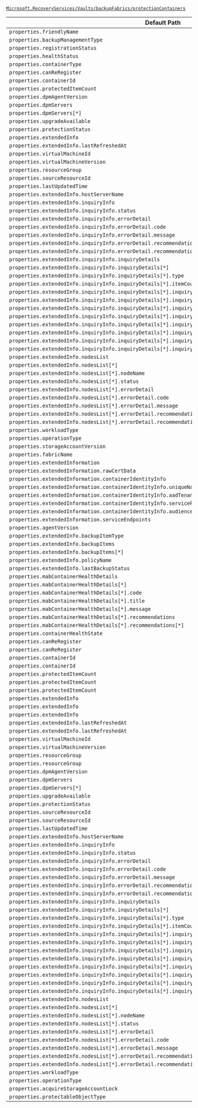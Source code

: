 [`Microsoft.RecoveryServices/Vaults/backupFabrics/protectionContainers`](https://docs.microsoft.com/en-us/azure/templates/microsoft.recoveryservices/vaults/backupfabrics/protectioncontainers)

| Default Path | Alias |
|---|---|
| `properties.friendlyName` | `Microsoft.RecoveryServices/Vaults/backupFabrics/protectionContainers/friendlyName` |
| `properties.backupManagementType` | `Microsoft.RecoveryServices/Vaults/backupFabrics/protectionContainers/backupManagementType` |
| `properties.registrationStatus` | `Microsoft.RecoveryServices/Vaults/backupFabrics/protectionContainers/registrationStatus` |
| `properties.healthStatus` | `Microsoft.RecoveryServices/Vaults/backupFabrics/protectionContainers/healthStatus` |
| `properties.containerType` | `Microsoft.RecoveryServices/Vaults/backupFabrics/protectionContainers/containerType` |
| `properties.canReRegister` | `Microsoft.RecoveryServices/vaults/backupFabrics/protectionContainers/canReRegister` |
| `properties.containerId` | `Microsoft.RecoveryServices/vaults/backupFabrics/protectionContainers/containerId` |
| `properties.protectedItemCount` | `Microsoft.RecoveryServices/vaults/backupFabrics/protectionContainers/protectedItemCount` |
| `properties.dpmAgentVersion` | `Microsoft.RecoveryServices/vaults/backupFabrics/protectionContainers/dpmAgentVersion` |
| `properties.dpmServers` | `Microsoft.RecoveryServices/vaults/backupFabrics/protectionContainers/dpmServers` |
| `properties.dpmServers[*]` | `Microsoft.RecoveryServices/vaults/backupFabrics/protectionContainers/dpmServers[*]` |
| `properties.upgradeAvailable` | `Microsoft.RecoveryServices/vaults/backupFabrics/protectionContainers/upgradeAvailable` |
| `properties.protectionStatus` | `Microsoft.RecoveryServices/vaults/backupFabrics/protectionContainers/protectionStatus` |
| `properties.extendedInfo` | `Microsoft.RecoveryServices/vaults/backupFabrics/protectionContainers/extendedInfo` |
| `properties.extendedInfo.lastRefreshedAt` | `Microsoft.RecoveryServices/vaults/backupFabrics/protectionContainers/extendedInfo.lastRefreshedAt` |
| `properties.virtualMachineId` | `Microsoft.RecoveryServices/vaults/backupFabrics/protectionContainers/virtualMachineId` |
| `properties.virtualMachineVersion` | `Microsoft.RecoveryServices/vaults/backupFabrics/protectionContainers/virtualMachineVersion` |
| `properties.resourceGroup` | `Microsoft.RecoveryServices/vaults/backupFabrics/protectionContainers/resourceGroup` |
| `properties.sourceResourceId` | `Microsoft.RecoveryServices/vaults/backupFabrics/protectionContainers/sourceResourceId` |
| `properties.lastUpdatedTime` | `Microsoft.RecoveryServices/vaults/backupFabrics/protectionContainers/lastUpdatedTime` |
| `properties.extendedInfo.hostServerName` | `Microsoft.RecoveryServices/vaults/backupFabrics/protectionContainers/extendedInfo.hostServerName` |
| `properties.extendedInfo.inquiryInfo` | `Microsoft.RecoveryServices/vaults/backupFabrics/protectionContainers/extendedInfo.inquiryInfo` |
| `properties.extendedInfo.inquiryInfo.status` | `Microsoft.RecoveryServices/vaults/backupFabrics/protectionContainers/extendedInfo.inquiryInfo.status` |
| `properties.extendedInfo.inquiryInfo.errorDetail` | `Microsoft.RecoveryServices/vaults/backupFabrics/protectionContainers/extendedInfo.inquiryInfo.errorDetail` |
| `properties.extendedInfo.inquiryInfo.errorDetail.code` | `Microsoft.RecoveryServices/vaults/backupFabrics/protectionContainers/extendedInfo.inquiryInfo.errorDetail.code` |
| `properties.extendedInfo.inquiryInfo.errorDetail.message` | `Microsoft.RecoveryServices/vaults/backupFabrics/protectionContainers/extendedInfo.inquiryInfo.errorDetail.message` |
| `properties.extendedInfo.inquiryInfo.errorDetail.recommendations` | `Microsoft.RecoveryServices/vaults/backupFabrics/protectionContainers/extendedInfo.inquiryInfo.errorDetail.recommendations` |
| `properties.extendedInfo.inquiryInfo.errorDetail.recommendations[*]` | `Microsoft.RecoveryServices/vaults/backupFabrics/protectionContainers/extendedInfo.inquiryInfo.errorDetail.recommendations[*]` |
| `properties.extendedInfo.inquiryInfo.inquiryDetails` | `Microsoft.RecoveryServices/vaults/backupFabrics/protectionContainers/extendedInfo.inquiryInfo.inquiryDetails` |
| `properties.extendedInfo.inquiryInfo.inquiryDetails[*]` | `Microsoft.RecoveryServices/vaults/backupFabrics/protectionContainers/extendedInfo.inquiryInfo.inquiryDetails[*]` |
| `properties.extendedInfo.inquiryInfo.inquiryDetails[*].type` | `Microsoft.RecoveryServices/vaults/backupFabrics/protectionContainers/extendedInfo.inquiryInfo.inquiryDetails[*].type` |
| `properties.extendedInfo.inquiryInfo.inquiryDetails[*].itemCount` | `Microsoft.RecoveryServices/vaults/backupFabrics/protectionContainers/extendedInfo.inquiryInfo.inquiryDetails[*].itemCount` |
| `properties.extendedInfo.inquiryInfo.inquiryDetails[*].inquiryValidation` | `Microsoft.RecoveryServices/vaults/backupFabrics/protectionContainers/extendedInfo.inquiryInfo.inquiryDetails[*].inquiryValidation` |
| `properties.extendedInfo.inquiryInfo.inquiryDetails[*].inquiryValidation.status` | `Microsoft.RecoveryServices/vaults/backupFabrics/protectionContainers/extendedInfo.inquiryInfo.inquiryDetails[*].inquiryValidation.status` |
| `properties.extendedInfo.inquiryInfo.inquiryDetails[*].inquiryValidation.errorDetail` | `Microsoft.RecoveryServices/vaults/backupFabrics/protectionContainers/extendedInfo.inquiryInfo.inquiryDetails[*].inquiryValidation.errorDetail` |
| `properties.extendedInfo.inquiryInfo.inquiryDetails[*].inquiryValidation.errorDetail.code` | `Microsoft.RecoveryServices/vaults/backupFabrics/protectionContainers/extendedInfo.inquiryInfo.inquiryDetails[*].inquiryValidation.errorDetail.code` |
| `properties.extendedInfo.inquiryInfo.inquiryDetails[*].inquiryValidation.errorDetail.message` | `Microsoft.RecoveryServices/vaults/backupFabrics/protectionContainers/extendedInfo.inquiryInfo.inquiryDetails[*].inquiryValidation.errorDetail.message` |
| `properties.extendedInfo.inquiryInfo.inquiryDetails[*].inquiryValidation.errorDetail.recommendations` | `Microsoft.RecoveryServices/vaults/backupFabrics/protectionContainers/extendedInfo.inquiryInfo.inquiryDetails[*].inquiryValidation.errorDetail.recommendations` |
| `properties.extendedInfo.inquiryInfo.inquiryDetails[*].inquiryValidation.errorDetail.recommendations[*]` | `Microsoft.RecoveryServices/vaults/backupFabrics/protectionContainers/extendedInfo.inquiryInfo.inquiryDetails[*].inquiryValidation.errorDetail.recommendations[*]` |
| `properties.extendedInfo.inquiryInfo.inquiryDetails[*].inquiryValidation.additionalDetail` | `Microsoft.RecoveryServices/vaults/backupFabrics/protectionContainers/extendedInfo.inquiryInfo.inquiryDetails[*].inquiryValidation.additionalDetail` |
| `properties.extendedInfo.nodesList` | `Microsoft.RecoveryServices/vaults/backupFabrics/protectionContainers/extendedInfo.nodesList` |
| `properties.extendedInfo.nodesList[*]` | `Microsoft.RecoveryServices/vaults/backupFabrics/protectionContainers/extendedInfo.nodesList[*]` |
| `properties.extendedInfo.nodesList[*].nodeName` | `Microsoft.RecoveryServices/vaults/backupFabrics/protectionContainers/extendedInfo.nodesList[*].nodeName` |
| `properties.extendedInfo.nodesList[*].status` | `Microsoft.RecoveryServices/vaults/backupFabrics/protectionContainers/extendedInfo.nodesList[*].status` |
| `properties.extendedInfo.nodesList[*].errorDetail` | `Microsoft.RecoveryServices/vaults/backupFabrics/protectionContainers/extendedInfo.nodesList[*].errorDetail` |
| `properties.extendedInfo.nodesList[*].errorDetail.code` | `Microsoft.RecoveryServices/vaults/backupFabrics/protectionContainers/extendedInfo.nodesList[*].errorDetail.code` |
| `properties.extendedInfo.nodesList[*].errorDetail.message` | `Microsoft.RecoveryServices/vaults/backupFabrics/protectionContainers/extendedInfo.nodesList[*].errorDetail.message` |
| `properties.extendedInfo.nodesList[*].errorDetail.recommendations` | `Microsoft.RecoveryServices/vaults/backupFabrics/protectionContainers/extendedInfo.nodesList[*].errorDetail.recommendations` |
| `properties.extendedInfo.nodesList[*].errorDetail.recommendations[*]` | `Microsoft.RecoveryServices/vaults/backupFabrics/protectionContainers/extendedInfo.nodesList[*].errorDetail.recommendations[*]` |
| `properties.workloadType` | `Microsoft.RecoveryServices/vaults/backupFabrics/protectionContainers/workloadType` |
| `properties.operationType` | `Microsoft.RecoveryServices/vaults/backupFabrics/protectionContainers/operationType` |
| `properties.storageAccountVersion` | `Microsoft.RecoveryServices/vaults/backupFabrics/protectionContainers/StorageContainer.storageAccountVersion` |
| `properties.fabricName` | `Microsoft.RecoveryServices/vaults/backupFabrics/protectionContainers/GenericContainer.fabricName` |
| `properties.extendedInformation` | `Microsoft.RecoveryServices/vaults/backupFabrics/protectionContainers/GenericContainer.extendedInformation` |
| `properties.extendedInformation.rawCertData` | `Microsoft.RecoveryServices/vaults/backupFabrics/protectionContainers/GenericContainer.extendedInformation.rawCertData` |
| `properties.extendedInformation.containerIdentityInfo` | `Microsoft.RecoveryServices/vaults/backupFabrics/protectionContainers/GenericContainer.extendedInformation.containerIdentityInfo` |
| `properties.extendedInformation.containerIdentityInfo.uniqueName` | `Microsoft.RecoveryServices/vaults/backupFabrics/protectionContainers/GenericContainer.extendedInformation.containerIdentityInfo.uniqueName` |
| `properties.extendedInformation.containerIdentityInfo.aadTenantId` | `Microsoft.RecoveryServices/vaults/backupFabrics/protectionContainers/GenericContainer.extendedInformation.containerIdentityInfo.aadTenantId` |
| `properties.extendedInformation.containerIdentityInfo.servicePrincipalClientId` | `Microsoft.RecoveryServices/vaults/backupFabrics/protectionContainers/GenericContainer.extendedInformation.containerIdentityInfo.servicePrincipalClientId` |
| `properties.extendedInformation.containerIdentityInfo.audience` | `Microsoft.RecoveryServices/vaults/backupFabrics/protectionContainers/GenericContainer.extendedInformation.containerIdentityInfo.audience` |
| `properties.extendedInformation.serviceEndpoints` | `Microsoft.RecoveryServices/vaults/backupFabrics/protectionContainers/GenericContainer.extendedInformation.serviceEndpoints` |
| `properties.agentVersion` | `Microsoft.RecoveryServices/vaults/backupFabrics/protectionContainers/Windows.agentVersion` |
| `properties.extendedInfo.backupItemType` | `Microsoft.RecoveryServices/vaults/backupFabrics/protectionContainers/Windows.extendedInfo.backupItemType` |
| `properties.extendedInfo.backupItems` | `Microsoft.RecoveryServices/vaults/backupFabrics/protectionContainers/Windows.extendedInfo.backupItems` |
| `properties.extendedInfo.backupItems[*]` | `Microsoft.RecoveryServices/vaults/backupFabrics/protectionContainers/Windows.extendedInfo.backupItems[*]` |
| `properties.extendedInfo.policyName` | `Microsoft.RecoveryServices/vaults/backupFabrics/protectionContainers/Windows.extendedInfo.policyName` |
| `properties.extendedInfo.lastBackupStatus` | `Microsoft.RecoveryServices/vaults/backupFabrics/protectionContainers/Windows.extendedInfo.lastBackupStatus` |
| `properties.mabContainerHealthDetails` | `Microsoft.RecoveryServices/vaults/backupFabrics/protectionContainers/Windows.mabContainerHealthDetails` |
| `properties.mabContainerHealthDetails[*]` | `Microsoft.RecoveryServices/vaults/backupFabrics/protectionContainers/Windows.mabContainerHealthDetails[*]` |
| `properties.mabContainerHealthDetails[*].code` | `Microsoft.RecoveryServices/vaults/backupFabrics/protectionContainers/Windows.mabContainerHealthDetails[*].code` |
| `properties.mabContainerHealthDetails[*].title` | `Microsoft.RecoveryServices/vaults/backupFabrics/protectionContainers/Windows.mabContainerHealthDetails[*].title` |
| `properties.mabContainerHealthDetails[*].message` | `Microsoft.RecoveryServices/vaults/backupFabrics/protectionContainers/Windows.mabContainerHealthDetails[*].message` |
| `properties.mabContainerHealthDetails[*].recommendations` | `Microsoft.RecoveryServices/vaults/backupFabrics/protectionContainers/Windows.mabContainerHealthDetails[*].recommendations` |
| `properties.mabContainerHealthDetails[*].recommendations[*]` | `Microsoft.RecoveryServices/vaults/backupFabrics/protectionContainers/Windows.mabContainerHealthDetails[*].recommendations[*]` |
| `properties.containerHealthState` | `Microsoft.RecoveryServices/vaults/backupFabrics/protectionContainers/Windows.containerHealthState` |
| `properties.canReRegister` | `Microsoft.RecoveryServices/vaults/backupFabrics/protectionContainers/Windows.canReRegister` |
| `properties.canReRegister` | `Microsoft.RecoveryServices/vaults/backupFabrics/protectionContainers/DPMContainer.canReRegister` |
| `properties.containerId` | `Microsoft.RecoveryServices/vaults/backupFabrics/protectionContainers/Windows.containerId` |
| `properties.containerId` | `Microsoft.RecoveryServices/vaults/backupFabrics/protectionContainers/DPMContainer.containerId` |
| `properties.protectedItemCount` | `Microsoft.RecoveryServices/vaults/backupFabrics/protectionContainers/Windows.protectedItemCount` |
| `properties.protectedItemCount` | `Microsoft.RecoveryServices/vaults/backupFabrics/protectionContainers/DPMContainer.protectedItemCount` |
| `properties.protectedItemCount` | `Microsoft.RecoveryServices/vaults/backupFabrics/protectionContainers/StorageContainer.protectedItemCount` |
| `properties.extendedInfo` | `Microsoft.RecoveryServices/vaults/backupFabrics/protectionContainers/Windows.extendedInfo` |
| `properties.extendedInfo` | `Microsoft.RecoveryServices/vaults/backupFabrics/protectionContainers/DPMContainer.extendedInfo` |
| `properties.extendedInfo` | `Microsoft.RecoveryServices/vaults/backupFabrics/protectionContainers/AzureWorkloadContainer.extendedInfo` |
| `properties.extendedInfo.lastRefreshedAt` | `Microsoft.RecoveryServices/vaults/backupFabrics/protectionContainers/Windows.extendedInfo.lastRefreshedAt` |
| `properties.extendedInfo.lastRefreshedAt` | `Microsoft.RecoveryServices/vaults/backupFabrics/protectionContainers/DPMContainer.extendedInfo.lastRefreshedAt` |
| `properties.virtualMachineId` | `Microsoft.RecoveryServices/vaults/backupFabrics/protectionContainers/IaaSVMContainer.virtualMachineId` |
| `properties.virtualMachineVersion` | `Microsoft.RecoveryServices/vaults/backupFabrics/protectionContainers/IaaSVMContainer.virtualMachineVersion` |
| `properties.resourceGroup` | `Microsoft.RecoveryServices/vaults/backupFabrics/protectionContainers/IaaSVMContainer.resourceGroup` |
| `properties.resourceGroup` | `Microsoft.RecoveryServices/vaults/backupFabrics/protectionContainers/StorageContainer.resourceGroup` |
| `properties.dpmAgentVersion` | `Microsoft.RecoveryServices/vaults/backupFabrics/protectionContainers/DPMContainer.dpmAgentVersion` |
| `properties.dpmServers` | `Microsoft.RecoveryServices/vaults/backupFabrics/protectionContainers/DPMContainer.dpmServers` |
| `properties.dpmServers[*]` | `Microsoft.RecoveryServices/vaults/backupFabrics/protectionContainers/DPMContainer.dpmServers[*]` |
| `properties.upgradeAvailable` | `Microsoft.RecoveryServices/vaults/backupFabrics/protectionContainers/DPMContainer.upgradeAvailable` |
| `properties.protectionStatus` | `Microsoft.RecoveryServices/vaults/backupFabrics/protectionContainers/DPMContainer.protectionStatus` |
| `properties.sourceResourceId` | `Microsoft.RecoveryServices/vaults/backupFabrics/protectionContainers/AzureWorkloadContainer.sourceResourceId` |
| `properties.sourceResourceId` | `Microsoft.RecoveryServices/vaults/backupFabrics/protectionContainers/StorageContainer.sourceResourceId` |
| `properties.lastUpdatedTime` | `Microsoft.RecoveryServices/vaults/backupFabrics/protectionContainers/AzureWorkloadContainer.lastUpdatedTime` |
| `properties.extendedInfo.hostServerName` | `Microsoft.RecoveryServices/vaults/backupFabrics/protectionContainers/AzureWorkloadContainer.extendedInfo.hostServerName` |
| `properties.extendedInfo.inquiryInfo` | `Microsoft.RecoveryServices/vaults/backupFabrics/protectionContainers/AzureWorkloadContainer.extendedInfo.inquiryInfo` |
| `properties.extendedInfo.inquiryInfo.status` | `Microsoft.RecoveryServices/vaults/backupFabrics/protectionContainers/AzureWorkloadContainer.extendedInfo.inquiryInfo.status` |
| `properties.extendedInfo.inquiryInfo.errorDetail` | `Microsoft.RecoveryServices/vaults/backupFabrics/protectionContainers/AzureWorkloadContainer.extendedInfo.inquiryInfo.errorDetail` |
| `properties.extendedInfo.inquiryInfo.errorDetail.code` | `Microsoft.RecoveryServices/vaults/backupFabrics/protectionContainers/AzureWorkloadContainer.extendedInfo.inquiryInfo.errorDetail.code` |
| `properties.extendedInfo.inquiryInfo.errorDetail.message` | `Microsoft.RecoveryServices/vaults/backupFabrics/protectionContainers/AzureWorkloadContainer.extendedInfo.inquiryInfo.errorDetail.message` |
| `properties.extendedInfo.inquiryInfo.errorDetail.recommendations` | `Microsoft.RecoveryServices/vaults/backupFabrics/protectionContainers/AzureWorkloadContainer.extendedInfo.inquiryInfo.errorDetail.recommendations` |
| `properties.extendedInfo.inquiryInfo.errorDetail.recommendations[*]` | `Microsoft.RecoveryServices/vaults/backupFabrics/protectionContainers/AzureWorkloadContainer.extendedInfo.inquiryInfo.errorDetail.recommendations[*]` |
| `properties.extendedInfo.inquiryInfo.inquiryDetails` | `Microsoft.RecoveryServices/vaults/backupFabrics/protectionContainers/AzureWorkloadContainer.extendedInfo.inquiryInfo.inquiryDetails` |
| `properties.extendedInfo.inquiryInfo.inquiryDetails[*]` | `Microsoft.RecoveryServices/vaults/backupFabrics/protectionContainers/AzureWorkloadContainer.extendedInfo.inquiryInfo.inquiryDetails[*]` |
| `properties.extendedInfo.inquiryInfo.inquiryDetails[*].type` | `Microsoft.RecoveryServices/vaults/backupFabrics/protectionContainers/AzureWorkloadContainer.extendedInfo.inquiryInfo.inquiryDetails[*].type` |
| `properties.extendedInfo.inquiryInfo.inquiryDetails[*].itemCount` | `Microsoft.RecoveryServices/vaults/backupFabrics/protectionContainers/AzureWorkloadContainer.extendedInfo.inquiryInfo.inquiryDetails[*].itemCount` |
| `properties.extendedInfo.inquiryInfo.inquiryDetails[*].inquiryValidation` | `Microsoft.RecoveryServices/vaults/backupFabrics/protectionContainers/AzureWorkloadContainer.extendedInfo.inquiryInfo.inquiryDetails[*].inquiryValidation` |
| `properties.extendedInfo.inquiryInfo.inquiryDetails[*].inquiryValidation.status` | `Microsoft.RecoveryServices/vaults/backupFabrics/protectionContainers/AzureWorkloadContainer.extendedInfo.inquiryInfo.inquiryDetails[*].inquiryValidation.status` |
| `properties.extendedInfo.inquiryInfo.inquiryDetails[*].inquiryValidation.errorDetail` | `Microsoft.RecoveryServices/vaults/backupFabrics/protectionContainers/AzureWorkloadContainer.extendedInfo.inquiryInfo.inquiryDetails[*].inquiryValidation.errorDetail` |
| `properties.extendedInfo.inquiryInfo.inquiryDetails[*].inquiryValidation.errorDetail.code` | `Microsoft.RecoveryServices/vaults/backupFabrics/protectionContainers/AzureWorkloadContainer.extendedInfo.inquiryInfo.inquiryDetails[*].inquiryValidation.errorDetail.code` |
| `properties.extendedInfo.inquiryInfo.inquiryDetails[*].inquiryValidation.errorDetail.message` | `Microsoft.RecoveryServices/vaults/backupFabrics/protectionContainers/AzureWorkloadContainer.extendedInfo.inquiryInfo.inquiryDetails[*].inquiryValidation.errorDetail.message` |
| `properties.extendedInfo.inquiryInfo.inquiryDetails[*].inquiryValidation.errorDetail.recommendations` | `Microsoft.RecoveryServices/vaults/backupFabrics/protectionContainers/AzureWorkloadContainer.extendedInfo.inquiryInfo.inquiryDetails[*].inquiryValidation.errorDetail.recommendations` |
| `properties.extendedInfo.inquiryInfo.inquiryDetails[*].inquiryValidation.errorDetail.recommendations[*]` | `Microsoft.RecoveryServices/vaults/backupFabrics/protectionContainers/AzureWorkloadContainer.extendedInfo.inquiryInfo.inquiryDetails[*].inquiryValidation.errorDetail.recommendations[*]` |
| `properties.extendedInfo.inquiryInfo.inquiryDetails[*].inquiryValidation.additionalDetail` | `Microsoft.RecoveryServices/vaults/backupFabrics/protectionContainers/AzureWorkloadContainer.extendedInfo.inquiryInfo.inquiryDetails[*].inquiryValidation.additionalDetail` |
| `properties.extendedInfo.nodesList` | `Microsoft.RecoveryServices/vaults/backupFabrics/protectionContainers/AzureWorkloadContainer.extendedInfo.nodesList` |
| `properties.extendedInfo.nodesList[*]` | `Microsoft.RecoveryServices/vaults/backupFabrics/protectionContainers/AzureWorkloadContainer.extendedInfo.nodesList[*]` |
| `properties.extendedInfo.nodesList[*].nodeName` | `Microsoft.RecoveryServices/vaults/backupFabrics/protectionContainers/AzureWorkloadContainer.extendedInfo.nodesList[*].nodeName` |
| `properties.extendedInfo.nodesList[*].status` | `Microsoft.RecoveryServices/vaults/backupFabrics/protectionContainers/AzureWorkloadContainer.extendedInfo.nodesList[*].status` |
| `properties.extendedInfo.nodesList[*].errorDetail` | `Microsoft.RecoveryServices/vaults/backupFabrics/protectionContainers/AzureWorkloadContainer.extendedInfo.nodesList[*].errorDetail` |
| `properties.extendedInfo.nodesList[*].errorDetail.code` | `Microsoft.RecoveryServices/vaults/backupFabrics/protectionContainers/AzureWorkloadContainer.extendedInfo.nodesList[*].errorDetail.code` |
| `properties.extendedInfo.nodesList[*].errorDetail.message` | `Microsoft.RecoveryServices/vaults/backupFabrics/protectionContainers/AzureWorkloadContainer.extendedInfo.nodesList[*].errorDetail.message` |
| `properties.extendedInfo.nodesList[*].errorDetail.recommendations` | `Microsoft.RecoveryServices/vaults/backupFabrics/protectionContainers/AzureWorkloadContainer.extendedInfo.nodesList[*].errorDetail.recommendations` |
| `properties.extendedInfo.nodesList[*].errorDetail.recommendations[*]` | `Microsoft.RecoveryServices/vaults/backupFabrics/protectionContainers/AzureWorkloadContainer.extendedInfo.nodesList[*].errorDetail.recommendations[*]` |
| `properties.workloadType` | `Microsoft.RecoveryServices/vaults/backupFabrics/protectionContainers/AzureWorkloadContainer.workloadType` |
| `properties.operationType` | `Microsoft.RecoveryServices/vaults/backupFabrics/protectionContainers/AzureWorkloadContainer.operationType` |
| `properties.acquireStorageAccountLock` | `Microsoft.RecoveryServices/vaults/backupFabrics/protectionContainers/StorageContainer.acquireStorageAccountLock` |
| `properties.protectableObjectType` | `Microsoft.RecoveryServices/vaults/backupFabrics/protectionContainers/protectableObjectType` |

